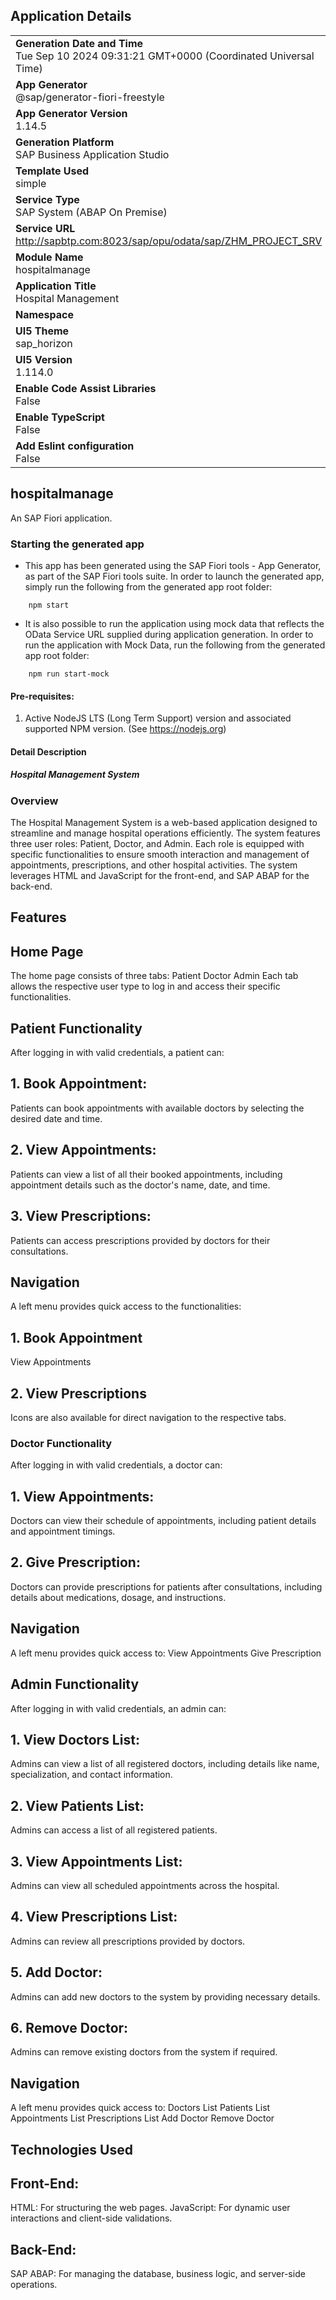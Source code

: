 ## Application Details
|               |
| ------------- |
|**Generation Date and Time**<br>Tue Sep 10 2024 09:31:21 GMT+0000 (Coordinated Universal Time)|
|**App Generator**<br>@sap/generator-fiori-freestyle|
|**App Generator Version**<br>1.14.5|
|**Generation Platform**<br>SAP Business Application Studio|
|**Template Used**<br>simple|
|**Service Type**<br>SAP System (ABAP On Premise)|
|**Service URL**<br>http://sapbtp.com:8023/sap/opu/odata/sap/ZHM_PROJECT_SRV|
|**Module Name**<br>hospitalmanage|
|**Application Title**<br>Hospital Management|
|**Namespace**<br>|
|**UI5 Theme**<br>sap_horizon|
|**UI5 Version**<br>1.114.0|
|**Enable Code Assist Libraries**<br>False|
|**Enable TypeScript**<br>False|
|**Add Eslint configuration**<br>False|

## hospitalmanage

An SAP Fiori application.

### Starting the generated app

-   This app has been generated using the SAP Fiori tools - App Generator, as part of the SAP Fiori tools suite.  In order to launch the generated app, simply run the following from the generated app root folder:

```
    npm start
```

- It is also possible to run the application using mock data that reflects the OData Service URL supplied during application generation.  In order to run the application with Mock Data, run the following from the generated app root folder:

```
    npm run start-mock
```

#### Pre-requisites:

1. Active NodeJS LTS (Long Term Support) version and associated supported NPM version.  (See https://nodejs.org)

#### Detail Description 

##### Hospital Management System
### Overview
The Hospital Management System is a web-based application designed to streamline and manage hospital operations efficiently. The system features three user roles: Patient, Doctor, and Admin. Each role is equipped with specific functionalities to ensure smooth interaction and management of appointments, prescriptions, and other hospital activities. The system leverages HTML and JavaScript for the front-end, and SAP ABAP for the back-end.

## Features
## Home Page
The home page consists of three tabs:
Patient
Doctor
Admin
Each tab allows the respective user type to log in and access their specific functionalities.

## Patient Functionality
After logging in with valid credentials, a patient can:

## 1. Book Appointment:
Patients can book appointments with available doctors by selecting the desired date and time.
## 2. View Appointments:
Patients can view a list of all their booked appointments, including appointment details such as the doctor's name, date, and time.
## 3. View Prescriptions:
Patients can access prescriptions provided by doctors for their consultations.
## Navigation
A left menu provides quick access to the functionalities:
## 1. Book Appointment
View Appointments
## 2. View Prescriptions
Icons are also available for direct navigation to the respective tabs.
### Doctor Functionality
After logging in with valid credentials, a doctor can:

## 1. View Appointments:
Doctors can view their schedule of appointments, including patient details and appointment timings.
## 2. Give Prescription:
Doctors can provide prescriptions for patients after consultations, including details about medications, dosage, and instructions.
## Navigation
A left menu provides quick access to:
View Appointments
Give Prescription
## Admin Functionality
After logging in with valid credentials, an admin can:

## 1. View Doctors List:
Admins can view a list of all registered doctors, including details like name, specialization, and contact information.
## 2. View Patients List:
Admins can access a list of all registered patients.
## 3. View Appointments List:
Admins can view all scheduled appointments across the hospital.
## 4. View Prescriptions List:
Admins can review all prescriptions provided by doctors.
## 5. Add Doctor:
Admins can add new doctors to the system by providing necessary details.
## 6. Remove Doctor:
Admins can remove existing doctors from the system if required.
## Navigation
A left menu provides quick access to:
Doctors List
Patients List
Appointments List
Prescriptions List
Add Doctor
Remove Doctor
## Technologies Used
## Front-End:
HTML: For structuring the web pages.
JavaScript: For dynamic user interactions and client-side validations.
## Back-End:
SAP ABAP: For managing the database, business logic, and server-side operations.


